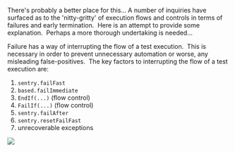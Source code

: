 
There's probably a better place for this... A number of inquiries have surfaced as to the 'nitty-gritty' of execution flows and controls in terms of failures and early termination.  Here is an attempt to provide some explanation.  Perhaps a more thorough undertaking is needed...

Failure has a way of interrupting the flow of a test execution.  This is necessary in order to prevent unnecessary automation or worse, any misleading false-positives.  The key factors to interrupting the flow of a test execution are:

1.  `sentry.failFast`
2.  `based.failImmediate` 
3.  `EndIf(...)` (flow control) 
4.  `FailIf(...)` (flow control)
5.  `sentry.failAfter` 
6.  `sentry.resetFailFast` 
7.  unrecoverable exceptions

![](https://confluence.ep.com/download/attachments/9971773/execution%20interrupt.png?version=1&modificationDate=1512474157759&api=v2)
